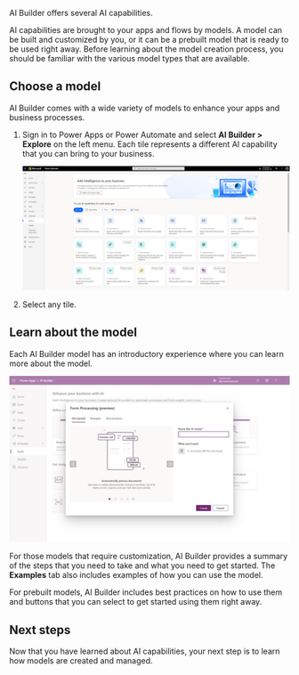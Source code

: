 AI Builder offers several AI capabilities.

AI capabilities are brought to your apps and flows by models. A model can be built and customized by you, or it can be a prebuilt model that is ready to be used right away. Before learning about the model creation process, you should be familiar with the various model types that are available.

## Choose a model

AI Builder comes with a wide variety of models to enhance your apps and business processes.

1. Sign in to Power Apps or Power Automate and select **AI Builder > Explore** on the left menu. Each tile represents a different AI capability that you can bring to your business.

   ![AI Builder within Power Apps shows the Build tab selected.](../media/image-2.png)

1. Select any tile.

## Learn about the model

Each AI Builder model has an introductory experience where you can learn more about the model.

![Form Processing (preview) on the Get started tab has info about how it automatically processes documents on several slides.](../media/image-3.jpg)

For those models that require customization, AI Builder provides a summary of the steps that you need to take and what you need to get started. The **Examples** tab also includes examples of how you can use the model.

For prebuilt models, AI Builder includes best practices on how to use them and buttons that you can select to get started using them right away.

## Next steps

Now that you have learned about AI capabilities, your next step is to learn how models are created and managed.
